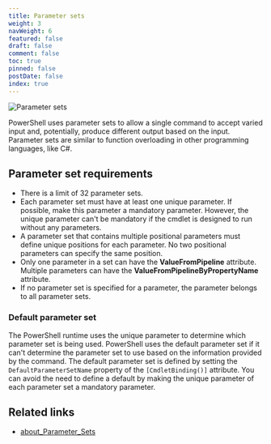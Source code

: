 ```yaml
---
title: Parameter sets
weight: 3
navWeight: 6
featured: false
draft: false
comment: false
toc: true
pinned: false
postDate: false
index: true
---
```

<!-- markdownlint-disable MD041 -->

![Parameter sets][02]

PowerShell uses parameter sets to allow a single command to accept varied input and, potentially,
produce different output based on the input. Parameter sets are similar to function overloading in
other programming languages, like C#.

## Parameter set requirements

- There is a limit of 32 parameter sets.
- Each parameter set must have at least one unique parameter. If possible, make this parameter a
  mandatory parameter. However, the unique parameter can't be mandatory if the cmdlet is designed to
  run without any parameters.
- A parameter set that contains multiple positional parameters must define unique positions for each
  parameter. No two positional parameters can specify the same position.
- Only one parameter in a set can have the **ValueFromPipeline** attribute. Multiple parameters can
  have the **ValueFromPipelineByPropertyName** attribute.
- If no parameter set is specified for a parameter, the parameter belongs to all parameter sets.

### Default parameter set

The PowerShell runtime uses the unique parameter to determine which parameter set is being used.
PowerShell uses the default parameter set if it can't determine the parameter set to use based on
the information provided by the command. The default parameter set is defined by setting the
`DefaultParameterSetName` property of the `[CmdletBinding()]` attribute. You can avoid the need to
define a default by making the unique parameter of each parameter set a mandatory parameter.

## Related links

- [about_Parameter_Sets][01]

<!-- link references -->
[01]: https://learn.microsoft.com/powershell/module/microsoft.powershell.core/about/about_parameter_sets
[02]: images/binding/slide3.png
